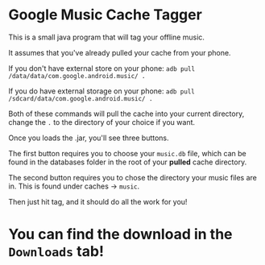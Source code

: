 Google Music Cache Tagger
==================================

This is a small java program that will tag your offline music.

It assumes that you've already pulled your cache from your phone.

If you don't have external store on your phone:
	`adb pull /data/data/com.google.android.music/ .`
	
If you do have external storage on your phone:
	`adb pull /sdcard/data/com.google.android.music/ .`

Both of these commands will pull the cache into your current directory, change the `.` to the directory of your choice if you want.

Once you loads the .jar, you'll see three buttons.

The first button requires you to choose your `music.db` file, which can be found in the databases folder in the root of your **pulled** cache directory.

The second button requires you to chose the directory your music files are in. This is found under caches -> `music`. 

Then just hit tag, and it should do all the work for you!



You can find the download in the `Downloads` tab!
==================================================
